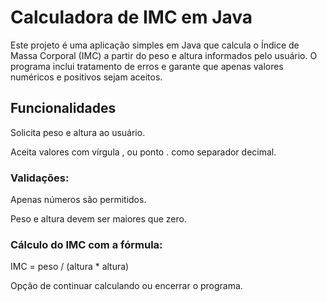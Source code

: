 # Calculadora de IMC em Java

Este projeto é uma aplicação simples em Java que calcula o Índice de Massa Corporal (IMC) a partir do peso e altura informados pelo usuário.
O programa inclui tratamento de erros e garante que apenas valores numéricos e positivos sejam aceitos.

## Funcionalidades

  Solicita peso e altura ao usuário.

  Aceita valores com vírgula , ou ponto . como separador decimal.

### Validações:

  Apenas números são permitidos.

  Peso e altura devem ser maiores que zero.

### Cálculo do IMC com a fórmula:

  IMC = peso / (altura * altura)

  
  Opção de continuar calculando ou encerrar o programa.
